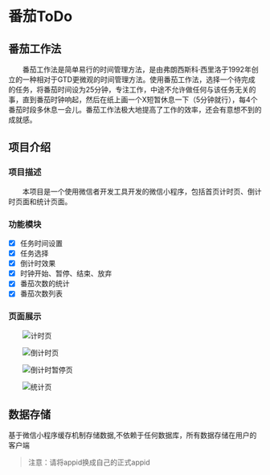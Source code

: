 # 番茄ToDo
## 番茄工作法
&emsp;&emsp;番茄工作法是简单易行的时间管理方法，是由弗朗西斯科·西里洛于1992年创立的一种相对于GTD更微观的时间管理方法。使用番茄工作法，选择一个待完成的任务，将番茄时间设为25分钟，专注工作，中途不允许做任何与该任务无关的事，直到番茄时钟响起，然后在纸上画一个X短暂休息一下（5分钟就行），每4个番茄时段多休息一会儿。番茄工作法极大地提高了工作的效率，还会有意想不到的成就感。
## 项目介绍
### 项目描述
&emsp;&emsp;本项目是一个使用微信者开发工具开发的微信小程序，包括首页计时页、倒计时页面和统计页面。
### 功能模块
- [x] 任务时间设置
- [x] 任务选择
- [x] 倒计时效果
- [x] 时钟开始、暂停、结束、放弃
- [x] 番茄次数的统计
- [x] 番茄次数列表
### 页面展示
&emsp;&emsp;![计时页](https://github.com/leah1202/tomatoTodo/blob/master/screenshot/1.jpg)   

&emsp;&emsp;![倒计时页](https://github.com/leah1202/tomatoTodo/blob/master/screenshot/2.jpg)    

&emsp;&emsp;![倒计时暂停页](https://github.com/leah1202/tomatoTodo/blob/master/screenshot/3.jpg)    

&emsp;&emsp;![统计页](https://github.com/leah1202/tomatoTodo/blob/master/screenshot/4.jpg)

## 数据存储
基于微信小程序缓存机制存储数据,不依赖于任何数据库，所有数据存储在用户的客户端
> 注意：请将appid换成自己的正式appid
